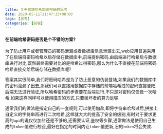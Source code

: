 ```yaml
---
title: 关于前端哈希加密密码的思考
date: 2020-05-11T21:47:33+08:00
tags: [思考]
categories: [前端]
---
```


#### 	在前端哈希密码是否是个不错的方案?

为了防止用户或者管理员的密码泄漏或者数据库信息泄漏出去,web应用普遍采用了在后端将密码哈希以后存储在数据库中,前端提供密码,由后端进行哈希后与数据库进行对比,既然最终需要对比的是哈希过得密码,那么为什么不直接在前端将密码哈希直接交给后端存储在数据库呢?

<!--more-->

答案其实很简单,我们将密码哈希是为了防止恶意的伪装登陆,如果我们的数据库中的密码泄漏了出去,那我们可以直接用数据库中存储的前端哈希过的密码直接登陆,后端无法进行验证,所以哈希密码的步骤要在后端进行,不只是对密码仅仅做一次哈希,如果这样同样可以使用撞库的方式,只要破坏者的算力足够.

通常我们的做法是指定自己的一套规则,可以使用加盐,即将字符串哈希过后,拼接上自定义的字符串再进行二次哈希,这样就大大的提高了安全的级别,有时对于要求更高的`api`的说仅仅加盐还是不够的,还需要认证,鉴权等步骤,通常做法是使用自己生成的`token`值进行校验,最好在指定的时间内让`token`值更新,旧的`token`将会失效.
